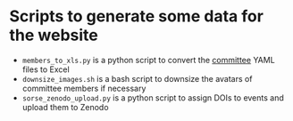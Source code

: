 # Scripts to generate some data for the website

- `members_to_xls.py` is a python script to convert the [committee](../_data/committee) YAML files to Excel
- `downsize_images.sh` is a bash script to downsize the avatars of committee members if necessary
- `sorse_zenodo_upload.py` is a python script to assign DOIs to events and upload them to Zenodo